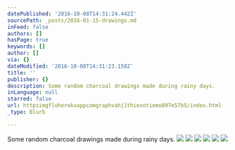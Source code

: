 ```yaml
---
datePublished: '2016-10-08T14:31:24.442Z'
sourcePath: _posts/2016-01-15-drawings.md
inFeed: false
authors: []
hasPage: true
keywords: []
author: []
via: {}
dateModified: '2016-10-08T14:31:23.158Z'
title: ''
publisher: {}
description: Some random charcoal drawings made during rainy days.
inLanguage: null
starred: false
url: httpsimgfloherokuappcomgraphvahj1thiexotiemo897e57b5/index.html
_type: Blurb

---
```

Some random charcoal drawings made during rainy days.
![](https://s3-us-west-2.amazonaws.com/the-grid-img/p/4a7f131433a59a715e12a74f3a640d58af0e2a1e.jpg)
![](https://s3-us-west-2.amazonaws.com/the-grid-img/p/58d3ec912e2f0ec4aad9c564dcf9feacb6382dca.jpg)
![](https://s3-us-west-2.amazonaws.com/the-grid-img/p/beeca8d11609c5a5c9fcb6788be50cd7da73d955.jpg)
![](https://s3-us-west-2.amazonaws.com/the-grid-img/p/2fa574e29c256203fb378a4736aa73209c8b3fd6.jpg)
![](https://s3-us-west-2.amazonaws.com/the-grid-img/p/203a19ed1e6fde7bb2730aaa54b02c125c8a465b.jpg)
![](https://s3-us-west-2.amazonaws.com/the-grid-img/p/7caf060f2246cba7516613e77278643289c29d7d.jpg)